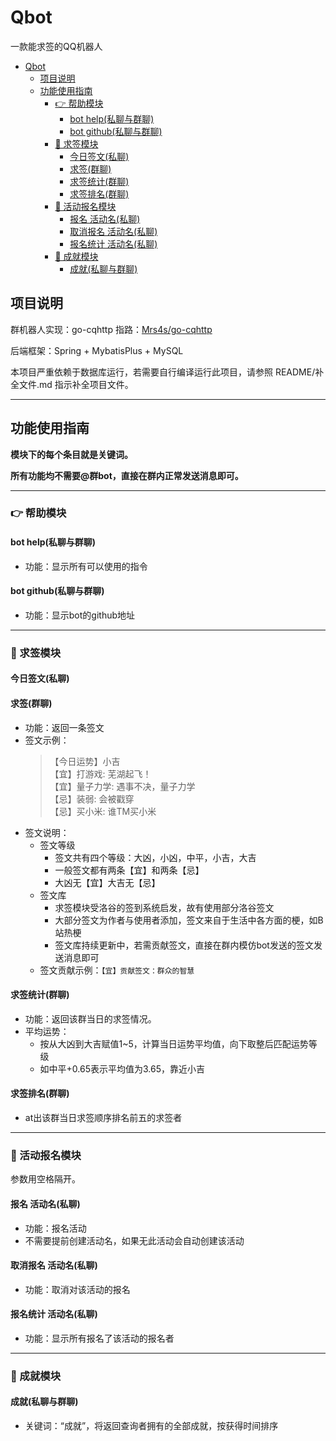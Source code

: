 # Qbot
一款能求签的QQ机器人

- [Qbot](#qbot)
  - [项目说明](#项目说明)
  - [功能使用指南](#功能使用指南)
    - [👉 帮助模块](#-帮助模块)
      - [bot help(私聊与群聊)](#bot-help私聊与群聊)
      - [bot github(私聊与群聊)](#bot-github私聊与群聊)
    - [🙏 求签模块](#-求签模块)
      - [今日签文(私聊)](#今日签文私聊)
      - [求签(群聊)](#求签群聊)
      - [求签统计(群聊)](#求签统计群聊)
      - [求签排名(群聊)](#求签排名群聊)
    - [🙌 活动报名模块](#-活动报名模块)
      - [报名 活动名(私聊)](#报名-活动名私聊)
      - [取消报名 活动名(私聊)](#取消报名-活动名私聊)
      - [报名统计 活动名(私聊)](#报名统计-活动名私聊)
    - [🎉 成就模块](#-成就模块)
      - [成就(私聊与群聊)](#成就私聊与群聊)

## 项目说明

群机器人实现：go-cqhttp  指路：[Mrs4s/go-cqhttp](https://github.com/Mrs4s/go-cqhttp)

后端框架：Spring + MybatisPlus + MySQL

本项目严重依赖于数据库运行，若需要自行编译运行此项目，请参照 README/补全文件.md 指示补全项目文件。

---

## 功能使用指南

  **模块下的每个条目就是关键词。**

  **所有功能均不需要@群bot，直接在群内正常发送消息即可。**

---

### 👉 帮助模块

#### bot help(私聊与群聊)

- 功能：显示所有可以使用的指令

#### bot github(私聊与群聊)

- 功能：显示bot的github地址

---

### 🙏 求签模块

#### 今日签文(私聊)

#### 求签(群聊)

- 功能：返回一条签文
- 签文示例：
  >【今日运势】小吉 <br>
  >【宜】打游戏: 芜湖起飞！ <br>
  >【宜】量子力学: 遇事不决，量子力学 <br>
  >【忌】装弱: 会被戳穿 <br>
  >【忌】买小米: 谁TM买小米 
- 签文说明：
  - 签文等级
    - 签文共有四个等级：大凶，小凶，中平，小吉，大吉
    - 一般签文都有两条【宜】和两条【忌】
    - 大凶无【宜】大吉无【忌】
  - 签文库
    - 求签模块受洛谷的签到系统启发，故有使用部分洛谷签文
    - 大部分签文为作者与使用者添加，签文来自于生活中各方面的梗，如B站热梗
    - 签文库持续更新中，若需贡献签文，直接在群内模仿bot发送的签文发送消息即可
  - 签文贡献示例：`【宜】贡献签文：群众的智慧`

#### 求签统计(群聊)

- 功能：返回该群当日的求签情况。
- 平均运势：
  - 按从大凶到大吉赋值1~5，计算当日运势平均值，向下取整后匹配运势等级
  - 如中平+0.65表示平均值为3.65，靠近小吉

#### 求签排名(群聊)

- at出该群当日求签顺序排名前五的求签者

---

### 🙌 活动报名模块

参数用空格隔开。

#### 报名 活动名(私聊)

- 功能：报名活动
- 不需要提前创建活动名，如果无此活动会自动创建该活动

#### 取消报名 活动名(私聊)

- 功能：取消对该活动的报名

#### 报名统计 活动名(私聊)

- 功能：显示所有报名了该活动的报名者

---

### 🎉 成就模块

#### 成就(私聊与群聊)

- 关键词：“成就”，将返回查询者拥有的全部成就，按获得时间排序
